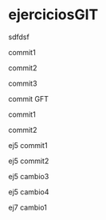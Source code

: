 # ejerciciosGIT
sdfdsf

commit1

commit2

commit3

commit GFT

commit1

commit2


ej5 commit1

ej5 commit2

ej5 cambio3

ej5 cambio4

ej7 cambio1